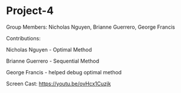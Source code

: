 # Project-4

Group Members: Nicholas Nguyen, Brianne Guerrero, George Francis

Contributions:

Nicholas Nguyen - Optimal Method

Brianne Guerrero - Sequential Method

George Francis - helped debug optimal method

Screen Cast: https://youtu.be/ovHcx1Cuzjk
